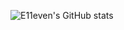 ![E11even's GitHub stats](https://github-readme-stats.vercel.app/api?username=hamza-ihind&show_icons=true&theme=onedark)
